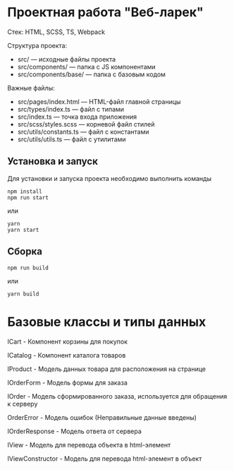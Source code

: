 # Проектная работа "Веб-ларек"

Стек: HTML, SCSS, TS, Webpack

Структура проекта:
- src/ — исходные файлы проекта
- src/components/ — папка с JS компонентами
- src/components/base/ — папка с базовым кодом

Важные файлы:
- src/pages/index.html — HTML-файл главной страницы
- src/types/index.ts — файл с типами
- src/index.ts — точка входа приложения
- src/scss/styles.scss — корневой файл стилей
- src/utils/constants.ts — файл с константами
- src/utils/utils.ts — файл с утилитами

## Установка и запуск
Для установки и запуска проекта необходимо выполнить команды

```
npm install
npm run start
```

или

```
yarn
yarn start
```
## Сборка

```
npm run build
```

или

```
yarn build
```

# Базовые классы и типы данных

ICart - Компонент корзины для покупок


ICatalog - Компонент каталога товаров 

IProduct - Модель данных товара для расположения на странице

IOrderForm - Модель формы для заказа

IOrder - Модель сформированного заказа, используется для обращения к серверу

OrderError - Модель ошибок (Неправильные данные введены)

IOrderResponse - Модель ответа от сервера

IView - Модель для перевода объекта в html-элемент

IViewConstructor - Модель для перевода html-элемент в объект

